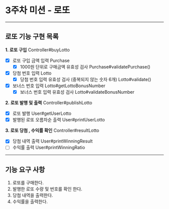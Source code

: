 3주차 미션 - 로또
=========
---
## 로또 기능 구현 목록
**1. 로또 구입** Controller#buyLotto
- [x] 로또 구입 금액 입력 Purchase
  - [x] 1000원 단위로 구매금액 유효성 검사 Purchase#validatePurchase()
- [x] 당첨 번호 입력 Lotto
  - [x] 당첨 번호 입력 유효성 검사 (중복되지 않는 숫자 6개) Lotto#validate()
- [x] 보너스 번호 입력 Lotto#getLottoBonusNumber
  - [x] 보너스 번호 입력 유효성 검사 Lotto#validateBonusNumber

**2. 로또 발행 및 출력** Controller#publishLotto
- [x] 로또 발행 User#getUserLotto
- [x] 발행된 로또 오름차순 출력 User#printUserLotto

**3. 로또 당첨 , 수익률 확인** Controller#resultLotto
- [x] 당첨 내역 출력 User#printWinningResult
- [ ] 수익률 출력 User#printWinningRatio

---
## 기능 요구 사항
1. 로또를 구매한다.
2. 발행한 로또 수량 및 번호를 확인 한다.
3. 당첨 내역을 출력한다.
4. 수익률을 출력한다.
